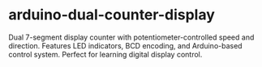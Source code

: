 # arduino-dual-counter-display
Dual 7-segment display counter with potentiometer-controlled speed and direction. Features LED indicators, BCD encoding, and Arduino-based control system. Perfect for learning digital display control.
